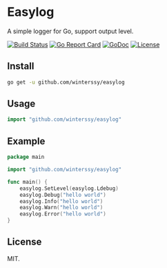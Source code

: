 # Easylog

A simple logger for Go, support output level.

[![Build Status](https://www.travis-ci.com/winterssy/easylog.svg?branch=master)](https://www.travis-ci.com/winterssy/easylog) [![Go Report Card](https://goreportcard.com/badge/winterssy/easylog)](https://goreportcard.com/report/winterssy/easylog) [![GoDoc](https://godoc.org/github.com/winterssy/easylog?status.svg)](https://godoc.org/github.com/winterssy/easylog) [![License](https://img.shields.io/github/license/winterssy/easylog.svg)](LICENSE)

## Install

```sh
go get -u github.com/winterssy/easylog
```

## Usage
```go
import "github.com/winterssy/easylog"
```

## Example
```go
package main

import "github.com/winterssy/easylog"

func main() {
	easylog.SetLevel(easylog.Ldebug)
	easylog.Debug("hello world")
	easylog.Info("hello world")
	easylog.Warn("hello world")
	easylog.Error("hello world")
}
```

## License
MIT.
